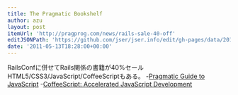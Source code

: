 ```yaml
---
title: The Pragmatic Bookshelf
author: azu
layout: post
itemUrl: 'http://pragprog.com/news/rails-sale-40-off'
editJSONPath: 'https://github.com/jser/jser.info/edit/gh-pages/data/2011/05/index.json'
date: '2011-05-13T18:28:00+00:00'
---
```

RailsConfに併せてRails関係の書籍が40%セール
HTML5/CSS3/JavaScript/CoffeeScriptもある。
-[Pragmatic Guide to JavaScript](http://pragprog.com/titles/pg_js/pragmatic-guide-to-javascript)
-[CoffeeScript: Accelerated JavaScript Development](http://pragprog.com/titles/tbcoffee/coffeescript)
